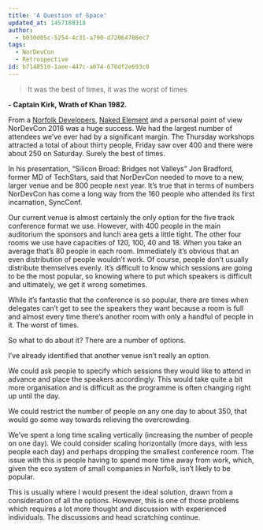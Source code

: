 ```yaml
---
title: 'A Question of Space'
updated_at: 1457188318
author:
  - b030d05c-5254-4c31-a790-d72064786ec7
tags:
  - NorDevCon
  - Retrospective
id: b7148510-1aee-447c-a074-678df2e693c0
---
```

> It was the best of times, it was the worst of times

**- Captain Kirk, Wrath of Khan 1982.**

From a [Norfolk Developers](http://norfolkdevelopers.com), [Naked Element](http://nakedelement.co.uk) and a personal point of view NorDevCon 2016 was a huge success. We had the largest number of attendees we’ve ever had by a significant margin. The Thursday workshops attracted a total of about thirty people, Friday saw over 400 and there were about 250 on Saturday. Surely the best of times.

In his presentation, “Silicon Broad: Bridges not Valleys” Jon Bradford, former MD of TechStars, said that NorDevCon needed to move to a new, larger venue and be 800 people next year. It’s true that in terms of numbers NorDevCon has come a long way from the 160 people who attended its first incarnation, SyncConf.

Our current venue is almost certainly the only option for the five track conference format we use. However, with 400 people in the main auditorium the sponsors and lunch area gets a little tight. The other four rooms we use have capacities of 120, 100, 40 and 18. When you take an average that’s 80 people in each room. Immediately it’s obvious that an even distribution of people wouldn’t work. Of course, people don’t usually distribute themselves evenly. It’s difficult to know which sessions are going to be the most popular, so knowing where to put which speakers is difficult and ultimately, we get it wrong sometimes.

While it’s fantastic that the conference is so popular, there are times when delegates can’t get to see the speakers they want because a room is full and almost every time there’s another room with only a handful of people in it. The worst of times.

So what to do about it? There are a number of options.

I’ve already identified that another venue isn’t really an option.

We could ask people to specify which sessions they would like to attend in advance and place the speakers accordingly. This would take quite a bit more organisation and is difficult as the programme is often changing right up until the day.

We could restrict the number of people on any one day to about 350, that would go some way towards relieving the overcrowding.

We’ve spent a long time scaling vertically (increasing the number of people on one day). We could consider scaling horizontally (more days, with less people each day) and perhaps dropping the smallest conference room. The issue with this is people having to spend more time away from work, which, given the eco system of small companies in Norfolk, isn’t likely to be popular.

This is usually where I would present the ideal solution, drawn from a consideration of all the options. However, this is one of those problems which requires a lot more thought and discussion with experienced individuals. The discussions and head scratching continue.

